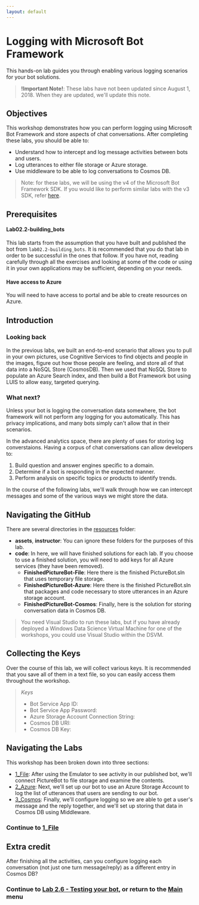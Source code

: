 ```yaml
---
layout: default
---
```


# Logging with Microsoft Bot Framework 

This hands-on lab guides you through enabling various logging scenarios for your bot solutions.  

>**!Important Note!**: These labs have not been updated since August 1, 2018. When they are updated, we'll update this note.

## Objectives
This workshop demonstrates how you can perform logging using Microsoft Bot Framework and store aspects of chat conversations. After completing these labs, you should be able to:  

- Understand how to intercept and log message activities between bots and users.  
- Log utterances to either file storage or Azure storage.  
- Use middleware to be able to log conversations to Cosmos DB.  

> Note: for these labs, we will be using the v4 of the Microsoft Bot Framework SDK. If you would like to perform similar labs with the v3 SDK, refer [here](./resources/SDK_V3_Labs).

## Prerequisites  

#### Lab02.2-building_bots  
This lab starts from the assumption that you have built and published the bot from `lab02.2-building_bots`. It is recommended that you do that lab in order to be successful in the ones that follow. If you have not, reading carefully through all the exercises and looking at some of the code or using it in your own applications may be sufficient, depending on your needs.  

#### Have access to Azure  
You will need to have access to portal and be able to create resources on Azure.   

## Introduction

### Looking back  
In the previous labs, we built an end-to-end scenario that allows you to pull in your own pictures, use Cognitive Services to find objects and people in the images, figure out how those people are feeling, and store all of that data into a NoSQL Store (CosmosDB). Then we used that NoSQL Store to populate an Azure Search index, and then build a Bot Framework bot using LUIS to allow easy, targeted querying.

### What next?

Unless your bot is logging the conversation data somewhere, the bot framework will not perform any logging for you automatically. This has privacy implications, and many bots simply can't allow that in their scenarios.  

In the advanced analytics space, there are plenty of uses for storing log converstaions. Having a corpus of chat conversations can allow developers to: 
1. Build question and answer engines specific to a domain.
2. Determine if a bot is responding in the expected manner.
3. Perform analysis on specific topics or products to identify trends.  

In the course of the following labs, we'll walk through how we can intercept messages and some of the various ways we might store the data.  


## Navigating the GitHub ##

There are several directories in the [resources](./resources) folder:

- **assets**, **instructor**: You can ignore these folders for the purposes of this lab.
- **code**: In here, we will have finished solutions for each lab. If you choose to use a finished solution, you will need to add keys for all Azure services (they have been removed).
	- **FinishedPictureBot-File**: Here there is the finished PictureBot.sln that uses temporary file storage.
	- **FinishedPictureBot-Azure**: Here there is the finished PictureBot.sln that packages and code necessary to store utterances in an Azure storage account.
	- **FinishedPictureBot-Cosmos**: Finally, here is the solution for storing conversation data in Cosmos DB.


> You need Visual Studio to run these labs, but if you have already deployed a Windows Data Science Virtual Machine for one of the workshops, you could use Visual Studio within the DSVM.

## Collecting the Keys

Over the course of this lab, we will collect various keys. It is recommended that you save all of them in a text file, so you can easily access them throughout the workshop.

>_Keys_
>- Bot Service App ID:
>- Bot Service App Password:
>- Azure Storage Account Connection String:
>- Cosmos DB URI:
>- Cosmos DB Key:


## Navigating the Labs

This workshop has been broken down into three sections:
- [1_File](./1_File.md): After using the Emulator to see activity in our published bot, we'll connect PictureBot to file storage and examine the contents.  
- [2_Azure](./2_Azure.md): Next, we'll set up our bot to use an Azure Storage Account to log the list of utterances that users are sending to our bot.  
- [3_Cosmos](./3_Cosmos.md): Finally, we'll configure logging so we are able to get a user's message and the reply together, and we'll set up storing that data in Cosmos DB using Middleware.  


### Continue to [1_File](./1_File.md)

## Extra credit

After finishing all the activities, can you configure logging each conversation (not just one turn message/reply) as a different entry in Cosmos DB?  

### Continue to [Lab 2.6 - Testing your bot](../lab02.6-testing_bots/0_README.md), or return to the [Main](../../README.md) menu

